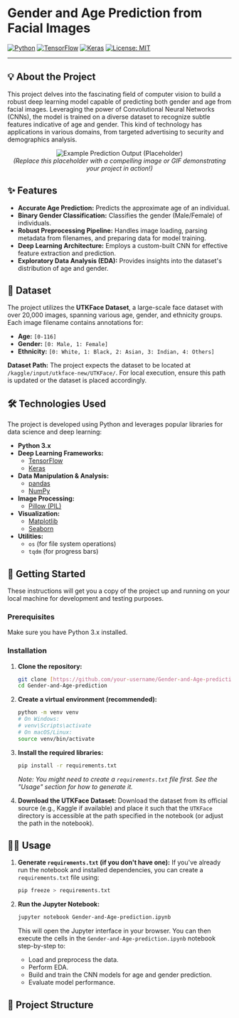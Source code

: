 # Gender and Age Prediction from Facial Images

[![Python](https://img.shields.io/badge/Python-3.x-blue.svg)](https://www.python.org/)
[![TensorFlow](https://img.shields.io/badge/TensorFlow-2.x-orange.svg)](https://www.tensorflow.org/)
[![Keras](https://img.shields.io/badge/Keras-green.svg)](https://keras.io/)
[![License: MIT](https://img.shields.io/badge/License-MIT-yellow.svg)](https://opensource.org/licenses/MIT)

---

## 💡 About the Project

This project delves into the fascinating field of computer vision to build a robust deep learning model capable of predicting both gender and age from facial images. Leveraging the power of Convolutional Neural Networks (CNNs), the model is trained on a diverse dataset to recognize subtle features indicative of age and gender. This kind of technology has applications in various domains, from targeted advertising to security and demographics analysis.

<p align="center">
  <img src="https://via.placeholder.com/600x300?text=Example+Prediction+Output" alt="Example Prediction Output (Placeholder)" title="Replace with an actual screenshot of your project's output or a sample prediction.">
  <br>
  <em>(Replace this placeholder with a compelling image or GIF demonstrating your project in action!)</em>
</p>

## ✨ Features

* **Accurate Age Prediction:** Predicts the approximate age of an individual.
* **Binary Gender Classification:** Classifies the gender (Male/Female) of individuals.
* **Robust Preprocessing Pipeline:** Handles image loading, parsing metadata from filenames, and preparing data for model training.
* **Deep Learning Architecture:** Employs a custom-built CNN for effective feature extraction and prediction.
* **Exploratory Data Analysis (EDA):** Provides insights into the dataset's distribution of age and gender.

## 💾 Dataset

The project utilizes the **UTKFace Dataset**, a large-scale face dataset with over 20,000 images, spanning various age, gender, and ethnicity groups. Each image filename contains annotations for:

* **Age:** `[0-116]`
* **Gender:** `[0: Male, 1: Female]`
* **Ethnicity:** `[0: White, 1: Black, 2: Asian, 3: Indian, 4: Others]`

**Dataset Path:** The project expects the dataset to be located at `/kaggle/input/utkface-new/UTKFace/`. For local execution, ensure this path is updated or the dataset is placed accordingly.

## 🛠 Technologies Used

The project is developed using Python and leverages popular libraries for data science and deep learning:

* **Python 3.x**
* **Deep Learning Frameworks:**
    * [TensorFlow](https://www.tensorflow.org/)
    * [Keras](https://keras.io/)
* **Data Manipulation & Analysis:**
    * [pandas](https://pandas.pydata.org/)
    * [NumPy](https://numpy.org/)
* **Image Processing:**
    * [Pillow (PIL)](https://python-pillow.org/)
* **Visualization:**
    * [Matplotlib](https://matplotlib.org/)
    * [Seaborn](https://seaborn.pydata.org/)
* **Utilities:**
    * `os` (for file system operations)
    * `tqdm` (for progress bars)

## 🚀 Getting Started

These instructions will get you a copy of the project up and running on your local machine for development and testing purposes.

### Prerequisites

Make sure you have Python 3.x installed.

### Installation

1.  **Clone the repository:**

    ```bash
    git clone [https://github.com/your-username/Gender-and-Age-prediction.git](https://github.com/your-username/Gender-and-Age-prediction.git)
    cd Gender-and-Age-prediction
    ```

2.  **Create a virtual environment (recommended):**

    ```bash
    python -m venv venv
    # On Windows:
    # venv\Scripts\activate
    # On macOS/Linux:
    source venv/bin/activate
    ```

3.  **Install the required libraries:**

    ```bash
    pip install -r requirements.txt
    ```
    *Note: You might need to create a `requirements.txt` file first. See the "Usage" section for how to generate it.*

4.  **Download the UTKFace Dataset:**
    Download the dataset from its official source (e.g., Kaggle if available) and place it such that the `UTKFace` directory is accessible at the path specified in the notebook (or adjust the path in the notebook).

## 🏃‍♀️ Usage

1.  **Generate `requirements.txt` (if you don't have one):**
    If you've already run the notebook and installed dependencies, you can create a `requirements.txt` file using:

    ```bash
    pip freeze > requirements.txt
    ```

2.  **Run the Jupyter Notebook:**

    ```bash
    jupyter notebook Gender-and-Age-prediction.ipynb
    ```

    This will open the Jupyter interface in your browser. You can then execute the cells in the `Gender-and-Age-prediction.ipynb` notebook step-by-step to:
    * Load and preprocess the data.
    * Perform EDA.
    * Build and train the CNN models for age and gender prediction.
    * Evaluate model performance.

## 📁 Project Structure
